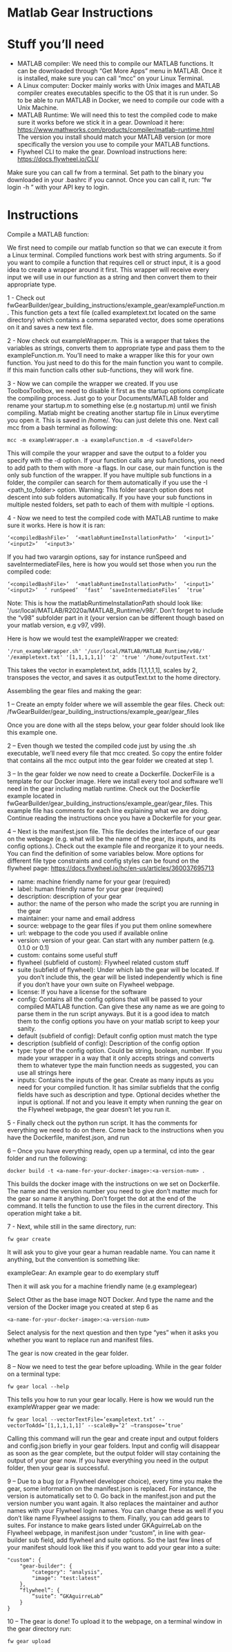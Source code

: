 # Matlab Gear Instructions

# Stuff you’ll need

-	MATLAB compiler: We need this to compile our MATLAB functions. It can be downloaded through “Get More Apps” menu in MATLAB. Once it is installed, make sure you can call “mcc” on your Linux Terminal.
-	A Linux computer: Docker mainly works with Unix images and MATLAB compiler creates executables specific to the OS that it is run under. So to be able to run MATLAB in Docker, we need to compile our code with a Unix Machine.
-	MATLAB Runtime: We will need this to test the compiled code to make sure it works before we stick it in a gear. Download it here: https://www.mathworks.com/products/compiler/matlab-runtime.html The version you install should match your MATLAB version (or more specifically the version you use to compile your MATLAB functions.
-	Flywheel CLI to make the gear. Download instructions here: https://docs.flywheel.io/CLI/

Make sure you can call fw from a terminal. Set path to the binary you downloaded in your .bashrc if you cannot. Once you can call it, run: “fw login -h <API-key>” with your API key to login.

# Instructions

Compile a MATLAB function: 

We first need to compile our matlab function so that we can execute it from a Linux terminal. Compiled functions work best with string arguments. So if you want to compile a function that requires cell or struct input, it is a good idea to create a wrapper around it first. This wrapper will receive every input we will use in our function as a string and then convert them to their appropriate type.

1 - Check out fwGearBuilder/gear_building_instructions/example_gear/exampleFunction.m. This function gets a text file (called exampletext.txt located on the same directory) which contains a comma separated vector, does some operations on it and saves a new text file.

2 - Now check out exampleWrapper.m. This is a wrapper that takes the variables as strings, converts them to appropriate type and pass them to the exampleFunction.m. You’ll need to make a wrapper like this for your own function. You just need to do this for the main function you want to compile. If this main function calls other sub-functions, they will work fine.  

3 - Now we can compile the wrapper we created. If you use ToolboxToolbox, we need to disable it first as the startup options complicate the compiling process. Just go to your Documents/MATLAB folder and rename your startup.m to something else (e.g nostartup.m) until we finish compiling. Matlab might be creating another startup file in Linux everytime you open it. This is saved in /home/<username>. You can just delete this one. Next call mcc from a bash terminal as following:

	mcc -m exampleWrapper.m -a exampleFunction.m -d <saveFolder>

This will compile the your wrapper and save the output to a folder you specify with the -d option. If your function calls any sub functions, you need to add path to them with more -a flags. In our case, our main function is the only sub function of the wrapper. If you have multiple sub functions in a folder, the compiler can search for them automatically if you use the -I <path_to_folder> option. Warning: This folder search option does not descent into sub folders automatically. If you have your sub functions in multiple nested folders, set path to each of them with multiple -I options.

4 - Now we need to test the compiled code with MATLAB runtime to make sure it works. Here is how it is ran:
 
	‘<compiledBashFile>’  ‘<matlabRuntimeInstallationPath>’  ‘<input1>’  ‘<input2>’  ‘<input3>'

If you had two varargin options, say for instance runSpeed and saveIntermediateFiles, here is how you would set those when you run the compiled code:
 
	‘<compiledBashFile>’  ‘<matlabRuntimeInstallationPath>’  ‘<input1>’  ‘<input2>’  ‘ runSpeed’  ‘fast’  ‘saveIntermediateFiles’  ‘true’

Note: This is how the matlabRuntimeInstallationPath should look like: '/usr/local/MATLAB/R2020a/MATLAB_Runtime/v98/'.
Don’t forget to include the “v98” subfolder part in it (your version can be different though based on your matlab version, e.g v97, v99).

Here is how we would test the exampleWrapper we created:

	'/run_exampleWrapper.sh' '/usr/local/MATLAB/MATLAB_Runtime/v98/' '/exampletext.txt' '[1,1,1,1,1]' '2' 'true' '/home/outputText.txt'

This takes the vector in exampletext.txt, adds [1,1,1,1,1], scales by 2, transposes the vector, and saves it as outputText.txt to the home directory.

Assembling the gear files and making the gear:

1 – Create an empty folder where we will assemble the gear files. Check out: /fwGearBuilder/gear_building_instructions/example_gear/gear_files

Once you are done with all the steps below, your gear folder should look like this example one.  

2 – Even though we tested the compiled code just by using the .sh executable, we’ll need every file that mcc created. So copy the entire folder that contains all the mcc output into the gear folder we created at step 1.

3 – In the gear folder we now need to create a Dockerfile. DockerFile is a template for our Docker image. Here we install every tool and software we’ll need in the gear including matlab runtime. Check out the Dockerfile example located in fwGearBuilder/gear_building_instructions/example_gear/gear_files. This example file has comments for each line explaining what we are doing. Continue reading the instructions once you have a Dockerfile for your gear.

4 – Next is the manifest.json file. This file decides the interface of our gear on the webpage (e.g. what will be the name of the gear, its inputs, and its config options.). Check out the example file and reorganize it to your needs. You can find the definition of some variables below. More options for different file type constraints and config styles can be found on the flywheel page: https://docs.flywheel.io/hc/en-us/articles/360037695713

-	name: machine friendly name for your gear (required)
-	label: human friendly name for your gear (required)
-	description: description of your gear
-	author: the name of the person who made the script you are running in the gear
-	maintainer: your name and email address
-	source: webpage to the gear files if you put them online somewhere
-	url: webpage to the code you used if available online
-	version: version of your gear. Can start with any number pattern (e.g. 0.1.0 or 0.1)
-	custom: contains some useful stuff
-	flywheel (subfield of custom): Flywheel related custom stuff
-	suite (subfield of flywheel): Under which lab the gear will be located. If you don’t include this, the gear will be listed independently which is fine if you don’t have your own suite on Flywheel webpage.
-	license: If you have a license for the software
-	config: Contains all the config options that will be passed to your compiled MATLAB   function. Can give these any name as we are going to parse them in the run script anyways. But it is a good idea to match them to the config options you have on your matlab script to keep your sanity.
-	default (subfield of config): Default config option must match the type
-	description (subfield of config): Description of the config option
-	type: type of the config option. Could be string, boolean, number. If you made your wrapper in a way that it only accepts strings and converts them to whatever type the main function needs as suggested, you can use all strings here
-	inputs: Contains the inputs of the gear. Create as many inputs as you need for your compiled function. It has similar subfields that the config fields have such as description and type. Optional decides whether the input is optional. If not and you leave it empty when running the gear on the Flywheel webpage, the gear doesn’t let you run it.  

5 - Finally check out the python run script. It has the comments for everything we need to do on there. Come back to the instructions when you have the Dockerfile, manifest.json, and run

6 – Once you have everything ready, open up a terminal, cd into the gear folder and run the following:

	docker build -t <a-name-for-your-docker-image>:<a-version-num> .

This builds the docker image with the instructions on we set on Dockerfile. The name and the version number you need to give don’t matter much for the gear so name it anything. Don’t forget the dot at the end of the command. It tells the function to use the files in the current directory. This operation might take a bit.

7  - Next, while still in the same directory, run:

	fw gear create

It will ask you to give your gear a human readable name. You can name it anything, but the convention is something like:

exampleGear: An example gear to do exemplary stuff

Then it will ask you for a machine friendly name (e.g examplegear)

Select Other as the base image NOT Docker. And type the name and the version of the Docker image you created at step 6 as

 	<a-name-for-your-docker-image>:<a-version-num>

Select analysis for the next question and then type “yes” when it asks you whether you want to replace run and manifest files.

The gear is now created in the gear folder.

8 – Now we need to test the gear before uploading. While in the gear folder on a terminal type:

	fw gear local --help

This tells you how to run your gear locally. Here is how we would run the exampleWrapper gear we made:

	fw gear local --vectorTextFile=’exampletext.txt’ --vectorToAdd=’[1,1,1,1,1]’ --scaleBy=’2’ –transpose=’true’

Calling this command will run the gear and create input and output folders and config.json briefly in your gear folders. Input and config will disappear as soon as the gear complete, but the output folder will stay containing the output of your gear now. If you have everything you need in the output folder, then your gear is successful.

9 – Due to a bug (or a Flywheel developer choice), every time you make the gear, some information on the manifest.json is replaced. For instance, the version is automatically set to 0. Go back in the manifest.json and put the version number you want again. It also replaces the maintainer and author names with your Flywheel login names. You can change these as well if you don’t like name Flywheel assigns to them. Finally, you can add gears to suites. For instance to make gears listed under GKAguirreLab on the Flywheel webpage, in manifest.json under “custom”, in line with gear-builder sub field, add flywheel and suite options. So the last few lines of your manifest should look like this if you want to add your gear into a suite:

	"custom": {
		"gear-builder": {
			"category": "analysis",
			"image": "test:latest"
		},
		“flywheel”: {
			“suite”: “GKAguirreLab”
		}
	}

10 – The gear is done! To upload it to the webpage, on a terminal window in the gear directory run:

	fw gear upload